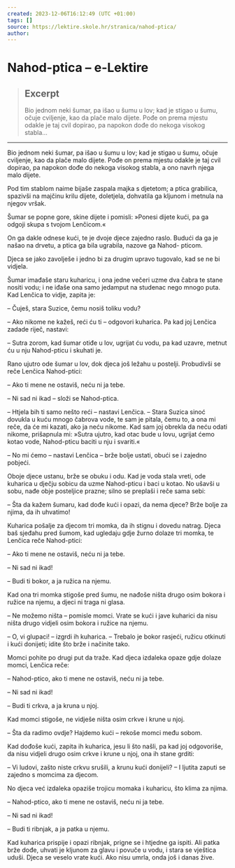 ```yaml
---
created: 2023-12-06T16:12:49 (UTC +01:00)
tags: []
source: https://lektire.skole.hr/stranica/nahod-ptica/
author: 
---
```


# Nahod-ptica – e-Lektire

> ## Excerpt
> Bio jednom neki šumar, pa išao u šumu u lov; kad je stigao u šumu, očuje cviljenje, kao da plače malo dijete. Pođe on prema mjestu odakle je taj cvil dopirao, pa napokon dođe do nekoga visokog stabla…

---
Bio jednom neki šumar, pa išao u šumu u lov; kad je stigao u šumu, očuje cviljenje, kao da plače malo dijete. Pođe on prema mjestu odakle je taj cvil dopirao, pa napokon dođe do nekoga visokog stabla, a ono navrh njega malo dijete.

Pod tim stablom naime bijaše zaspala majka s djetetom; a ptica grabilica, spazivši na majčinu krilu dijete, doletjela, dohvatila ga kljunom i metnula na njegov vršak.

Šumar se popne gore, skine dijete i pomisli: »Ponesi dijete kući, pa ga odgoji skupa s tvojom Lenčicom.«

On ga dakle odnese kući, te je dvoje djece zajedno raslo. Budući da ga je našao na drvetu, a ptica ga bila ugrabila, nazove ga Nahod- pticom.

Djeca se jako zavolješe i jedno bi za drugim upravo tugovalo, kad se ne bi vidjela.

Šumar imađaše staru kuharicu, i ona jedne večeri uzme dva čabra te stane nositi vodu; i ne iđaše ona samo jedamput na studenac nego mnogo puta. Kad Lenčica to vidje, zapita je:

– Čuješ, stara Suzice, čemu nosiš toliku vodu?

– Ako nikome ne kažeš, reći ću ti – odgovori kuharica. Pa kad joj Lenčica zadade riječ, nastavi:

– Sutra zorom, kad šumar otiđe u lov, ugrijat ću vodu, pa kad uzavre, metnut ću u nju Nahod-pticu i skuhati je.

Rano ujutro ode šumar u lov, dok djeca još ležahu u postelji. Probudivši se reče Lenčica Nahod-ptici:

– Ako ti mene ne ostaviš, neću ni ja tebe.

– Ni sad ni ikad – složi se Nahod-ptica.

– Htjela bih ti samo nešto reći – nastavi Lenčica. – Stara Suzica sinoć dovukla u kuću mnogo čabrova vode, te sam je pitala, čemu to, a ona mi reče, da će mi kazati, ako ja neću nikome. Kad sam joj obrekla da neću odati nikome, prišapnula mi: »Sutra ujutro, kad otac bude u lovu, ugrijat ćemo kotao vode, Nahod-pticu baciti u nju i svariti.«

– No mi ćemo – nastavi Lenčica – brže bolje ustati, obući se i zajedno pobjeći.

Oboje djece ustanu, brže se obuku i odu. Kad je voda stala vreti, ode kuharica u dječju sobicu da uzme Nahod-pticu i baci u kotao. No ušavši u sobu, nađe obje posteljice prazne; silno se preplaši i reče sama sebi:

– Šta da kažem šumaru, kad dođe kući i opazi, da nema djece? Brže bolje za njima, da ih uhvatimo!

Kuharica pošalje za djecom tri momka, da ih stignu i dovedu natrag. Djeca baš sjeđahu pred šumom, kad ugledaju gdje žurno dolaze tri momka, te Lenčica reče Nahod-ptici:

– Ako ti mene ne ostaviš, neću ni ja tebe.

– Ni sad ni ikad!

– Budi ti bokor, a ja ružica na njemu.

Kad ona tri momka stigoše pred šumu, ne nađoše ništa drugo osim bokora i ružice na njemu, a djeci ni traga ni glasa.

– Ne možemo ništa – pomisle momci. Vrate se kući i jave kuharici da nisu ništa drugo vidjeli osim bokora i ružice na njemu.

– O, vi glupaci! – izgrdi ih kuharica. – Trebalo je bokor rasjeći, ružicu otkinuti i kući donijeti; idite što brže i načinite tako.

Momci pohite po drugi put da traže. Kad djeca izdaleka opaze gdje dolaze momci, Lenčica reče:

– Nahod-ptico, ako ti mene ne ostaviš, neću ni ja tebe.

– Ni sad ni ikad!

– Budi ti crkva, a ja kruna u njoj.

Kad momci stigoše, ne vidješe ništa osim crkve i krune u njoj.

– Šta da radimo ovdje? Hajdemo kući – rekoše momci među sobom.

Kad dođoše kući, zapita ih kuharica, jesu li što našli, pa kad joj odgovoriše, da nisu vidjeli drugo osim crkve i krune u njoj, ona ih stane grditi:

– Vi ludovi, zašto niste crkvu srušili, a krunu kući donijeli? – I ljutita zaputi se zajedno s momcima za djecom.

No djeca već izdaleka opaziše trojicu momaka i kuharicu, što klima za njima.

– Nahod-ptico, ako ti mene ne ostaviš, neću ni ja tebe.

– Ni sad ni ikad!

– Budi ti ribnjak, a ja patka u njemu.

Kad kuharica prispije i opazi ribnjak, prigne se i htjedne ga ispiti. Ali patka brže dođe, uhvati je kljunom za glavu i povuče u vodu, i stara se vještica uduši. Djeca se veselo vrate kući. Ako nisu umrla, onda još i danas žive.
